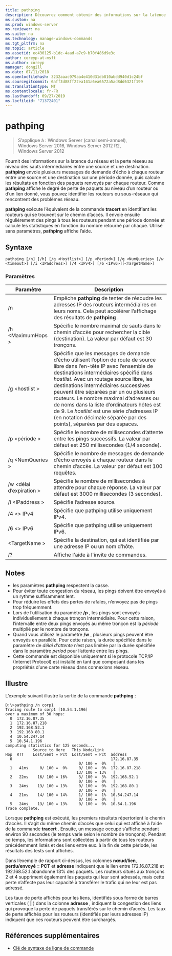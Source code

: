 ```yaml
---
title: pathping
description: Découvrez comment obtenir des informations sur la latence et la perte du réseau à l’aide de la commande pathping.
ms.custom: na
ms.prod: windows-server
ms.reviewer: na
ms.suite: na
ms.technology: manage-windows-commands
ms.tgt_pltfrm: na
ms.topic: article
ms.assetid: ec430125-b1dc-4aad-a7c9-b70f486d9e3c
author: coreyp-at-msft
ms.author: coreyp
manager: dongill
ms.date: 07/11/2018
ms.openlocfilehash: 3232aaac979aa4e410d31db810abdd940d1c24bf
ms.sourcegitcommit: 6aff3d88ff22ea141a6ea6572a5ad8dd6321f199
ms.translationtype: MT
ms.contentlocale: fr-FR
ms.lasthandoff: 09/27/2019
ms.locfileid: "71372401"
---
```

# <a name="pathping"></a>pathping

>S’applique à : Windows Server (canal semi-annuel), Windows Server 2016, Windows Server 2012 R2, Windows Server 2012

Fournit des informations sur la latence du réseau et la perte réseau au niveau des sauts intermédiaires entre une source et une destination. **pathping** envoie plusieurs messages de demande d’écho à chaque routeur entre une source et une destination sur une période donnée, puis calcule les résultats en fonction des paquets renvoyés par chaque routeur. Comme **pathping** affiche le degré de perte de paquets au niveau d’un routeur ou d’un lien donné, vous pouvez identifier les routeurs ou sous-réseaux qui rencontrent des problèmes réseau. 

**pathping** exécute l’équivalent de la commande **tracert** en identifiant les routeurs qui se trouvent sur le chemin d’accès. Il envoie ensuite régulièrement des pings à tous les routeurs pendant une période donnée et calcule les statistiques en fonction du nombre retourné par chaque. Utilisé sans paramètres, **pathping** affiche l’aide. 

## <a name="syntax"></a>Syntaxe
```
pathping [/n] [/h] [/g <Hostlist>] [/p <Period>] [/q <NumQueries> [/w <timeout>] [/i <IPaddress>] [/4 <IPv4>] [/6 <IPv6>][<TargetName>]
```
### <a name="parameters"></a>Paramètres
|Paramètre|Description|
|-------|--------|
|/n|Empêche **pathping** de tenter de résoudre les adresses IP des routeurs intermédiaires en leurs noms. Cela peut accélérer l’affichage des résultats de **pathping** .|
|/h \<MaximumHops >|Spécifie le nombre maximal de sauts dans le chemin d’accès pour rechercher la cible (destination). La valeur par défaut est 30 tronçons.|
|/g \<hostlist >|Spécifie que les messages de demande d’écho utilisent l’option de route de source libre dans l’en-tête IP avec l’ensemble de destinations intermédiaires spécifié dans *hostlist*. Avec un routage source libre, les destinations intermédiaires successives peuvent être séparées par un ou plusieurs routeurs. Le nombre maximal d’adresses ou de noms dans la liste d’ordinateurs hôtes est de 9. Le *hostlist* est une série d’adresses IP (en notation décimale séparée par des points), séparées par des espaces.|
|/p \<période >|Spécifie le nombre de millisecondes d’attente entre les pings successifs. La valeur par défaut est 250 millisecondes (1/4 seconde).|
|/q \<NumQueries >|Spécifie le nombre de messages de demande d’écho envoyés à chaque routeur dans le chemin d’accès. La valeur par défaut est 100 requêtes.|
|/w \<délai d’expiration >|Spécifie le nombre de millisecondes à attendre pour chaque réponse. La valeur par défaut est 3000 millisecondes (3 secondes).|
|/i \<IPaddress >|Spécifie l’adresse source.|
|/4 \<> IPv4|Spécifie que pathping utilise uniquement IPv4.|
|/6 \<> IPv6|Spécifie que pathping utilise uniquement IPv6.|
|\<TargetName >|Spécifie la destination, qui est identifiée par une adresse IP ou un nom d’hôte.|
|/?|Affiche l'aide à l'invite de commandes.|

## <a name="remarks"></a>Notes
-   les paramètres **pathping** respectent la casse.
-   Pour éviter toute congestion du réseau, les pings doivent être envoyés à un rythme suffisamment lent.
-   Pour réduire les effets des pertes de rafales, n’envoyez pas de pings trop fréquemment.
-   Lors de l’utilisation du paramètre **/p** , les pings sont envoyés individuellement à chaque tronçon intermédiaire. Pour cette raison, l’intervalle entre deux pings envoyés au même tronçon est la *période* multiplié par le nombre de tronçons.
-   Quand vous utilisez le paramètre **/w** , plusieurs pings peuvent être envoyés en parallèle. Pour cette raison, la durée spécifiée dans le paramètre de *délai d’attente* n’est pas limitée par la durée spécifiée dans le paramètre *period* pour l’attente entre les pings.
-   Cette commande est disponible uniquement si le protocole TCP/IP (Internet Protocol) est installé en tant que composant dans les propriétés d’une carte réseau dans connexions réseau.

## <a name="BKMK_Examples"></a>Illustre

L’exemple suivant illustre la sortie de la commande **pathping** :

```
D:\>pathping /n corp1
Tracing route to corp1 [10.54.1.196]
over a maximum of 30 hops:
  0  172.16.87.35
  1  172.16.87.218
  2  192.168.52.1
  3  192.168.80.1
  4  10.54.247.14
  5  10.54.1.196
computing statistics for 125 seconds...
            Source to Here   This Node/Link
Hop  RTT    Lost/Sent = Pct  Lost/Sent = Pct  address
  0                                           172.16.87.35
                                0/ 100 =  0%   |
  1   41ms     0/ 100 =  0%     0/ 100 =  0%  172.16.87.218
                               13/ 100 = 13%   |
  2   22ms    16/ 100 = 16%     3/ 100 =  3%  192.168.52.1
                                0/ 100 =  0%   |
  3   24ms    13/ 100 = 13%     0/ 100 =  0%  192.168.80.1
                                0/ 100 =  0%   |
  4   21ms    14/ 100 = 14%     1/ 100 =  1%  10.54.247.14
                                0/ 100 =  0%   |
  5   24ms    13/ 100 = 13%     0/ 100 =  0%  10.54.1.196
Trace complete.
```
Lorsque **pathping** est exécuté, les premiers résultats répertorient le chemin d’accès. Il s’agit du même chemin d’accès que celui qui est affiché à l’aide de la commande **tracert** . Ensuite, un message occupé s’affiche pendant environ 90 secondes (le temps varie selon le nombre de tronçons). Pendant ce temps, les informations sont collectées à partir de tous les routeurs précédemment listés et des liens entre eux. à la fin de cette période, les résultats des tests sont affichés.

Dans l’exemple de rapport ci-dessus, les colonnes **nœud/lien**, **perdu/envoyé = PCT** et **adresse** indiquent que le lien entre 172.16.87.218 et 192.168.52.1 abandonne 13% des paquets. Les routeurs situés aux tronçons 2 et 4 suppriment également les paquets qui leur sont adressés, mais cette perte n’affecte pas leur capacité à transférer le trafic qui ne leur est pas adressé.

Les taux de perte affichés pour les liens, identifiés sous forme de barres verticales ( **|** ) dans la colonne **adresse** , indiquent la congestion des liens qui provoque la perte de paquets transférés sur le chemin d’accès. Les taux de perte affichés pour les routeurs (identifiés par leurs adresses IP) indiquent que ces routeurs peuvent être surchargés.

## <a name="additional-references"></a>Références supplémentaires
-   [Clé de syntaxe de ligne de commande](command-line-syntax-key.md)